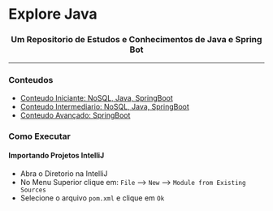 # Explore Java

<h3 align="center">Um Repositorio de Estudos e Conhecimentos de Java e Spring Bot</h3>

---

### Conteudos

- [Conteudo Iniciante: NoSQL, Java, SpringBoot](1_beginner/README.md)
- [Conteudo Intermediario: NoSQL, Java, SpringBoot](2_intermediary/README.md)
- [Conteudo Avançado: SpringBoot](3_advanced/README.md)

### Como Executar

#### Importando Projetos IntelliJ

- Abra o Diretorio na IntelliJ
- No Menu Superior clique em: `File` --> `New` --> `Module from Existing Sources`
- Selecione o arquivo `pom.xml` e clique em `Ok`
